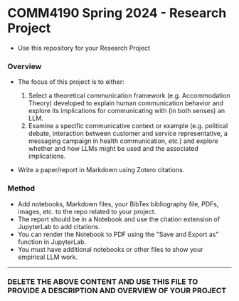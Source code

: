 # COMM4190 Spring 2024 - Research Project

* Use this repository for your Research Project


### Overview

* The focus of this project is to either:
  1. Select a theoretical communication framework (e.g. Accommodation Theory) developed to explain human communication behavior and explore its implications for communicating with (in both senses) an LLM.
  2. Examine a specific communicative context or example (e.g. political debate, interaction between customer and service representative, a messaging campaign in health communication, etc.) and explore whether and how LLMs might be used and the associated implications.
 
     
* Write a paper/report in Markdown using Zotero citations.


### Method

* Add notebooks, Markdown files, your BibTex bibliography file, PDFs, images, etc. to the repo related to your project.
* The report should be in a Notebook and use the citation extension of JupyterLab to add citations.
* You can render the Notebook to PDF using the "Save and Export as" function in JupyterLab.
* You must have additional notebooks or other files to show your empirical LLM work.

---

### DELETE THE ABOVE CONTENT AND USE THIS FILE TO PROVIDE A DESCRIPTION AND OVERVIEW OF YOUR PROJECT

